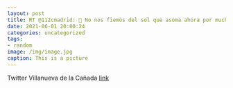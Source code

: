 ```yaml
---
layout: post
title: RT @112cmadrid: 📍 No nos fiemos del sol que asoma ahora por muchos lugares de la @ComunidadMadrid. 📍 Los avisos de @AEMET_Madr...
date: 2021-06-01 20:00:24
categories: uncategorized
tags:
- random
image: /img/image.jpg
caption: This is a picture
---
```

Twitter Villanueva de la Cañada [link](https://twitter.com/AytoVDLCanada/status/1399694428961398787)
